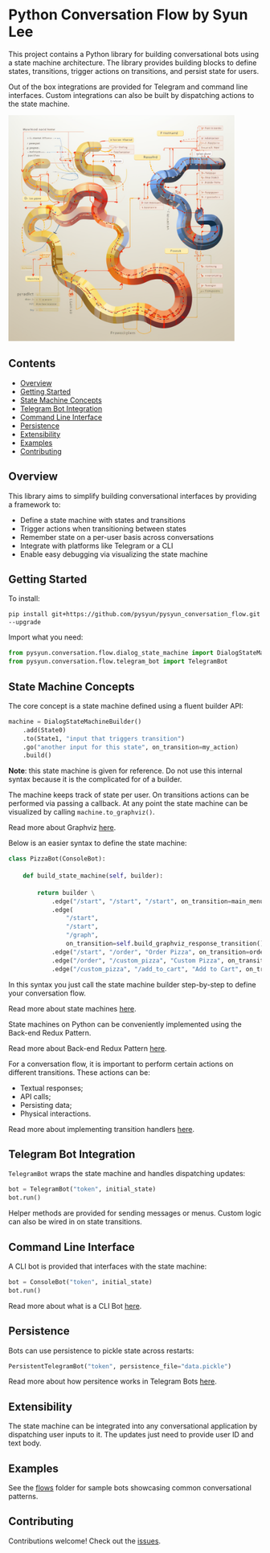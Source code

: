 # Python Conversation Flow by Syun Lee

This project contains a Python library for building conversational bots using a state machine architecture. The library provides building blocks to define states, transitions, trigger actions on transitions, and persist state for users.

Out of the box integrations are provided for Telegram and command line interfaces. Custom integrations can also be built by dispatching actions to the state machine.

<img src="./documentation/flow.png" style="width: 450px;" />

## Contents

- [Overview](#overview)
- [Getting Started](#getting-started)
- [State Machine Concepts](#state-machine-concepts)
- [Telegram Bot Integration](#telegram-bot-integration)
- [Command Line Interface](#command-line-interface)
- [Persistence](#persistence)
- [Extensibility](#extensibility)
- [Examples](#examples)
- [Contributing](#contributing)

## Overview

This library aims to simplify building conversational interfaces by providing a framework to:

- Define a state machine with states and transitions
- Trigger actions when transitioning between states
- Remember state on a per-user basis across conversations
- Integrate with platforms like Telegram or a CLI
- Enable easy debugging via visualizing the state machine

## Getting Started

To install:

```shell
pip install git+https://github.com/pysyun/pysyun_conversation_flow.git --upgrade
```

Import what you need:

```python
from pysyun.conversation.flow.dialog_state_machine import DialogStateMachineBuilder 
from pysyun.conversation.flow.telegram_bot import TelegramBot
```

## State Machine Concepts

The core concept is a state machine defined using a fluent builder API:

```python
machine = DialogStateMachineBuilder()
    .add(State0) 
    .to(State1, "input that triggers transition")
    .go("another input for this state", on_transition=my_action) 
    .build()
``` 
**Note**: this state machine is given for reference. Do not use this internal syntax because it is the complicated for of a builder.

The machine keeps track of state per user. On transitions actions can be performed via passing a callback. At any point the state machine can be visualized by calling `machine.to_graphviz()`.

Read more about Graphviz [here](./documentation/graphviz.md).

Below is an easier syntax to define the state machine:
```python
class PizzaBot(ConsoleBot):

    def build_state_machine(self, builder):

        return builder \
            .edge("/start", "/start", "/start", on_transition=main_menu_transition) \
            .edge(
                "/start",
                "/start",
                "/graph",
                on_transition=self.build_graphviz_response_transition()) \
            .edge("/start", "/order", "Order Pizza", on_transition=order_pizza_transition) \
            .edge("/order", "/custom_pizza", "Custom Pizza", on_transition=custom_pizza_transition) \
            .edge("/custom_pizza", "/add_to_cart", "Add to Cart", on_transition=add_to_cart_transition) \
```

In this syntax you just call the state machine builder step-by-step to define your conversation flow.

Read more about state machines [here](./documentation/state-machines.md).

State machines on Python can be conveniently implemented using the Back-end Redux Pattern.

Read more about Back-end Redux Pattern [here](./documentation/backend-redux.md).

For a conversation flow, it is important to perform certain actions on different transitions.
These actions can be:
- Textual responses;
- API calls;
- Persisting data;
- Physical interactions.

Read more about implementing transition handlers [here](./documentation/transitions.md).

## Telegram Bot Integration

`TelegramBot` wraps the state machine and handles dispatching updates:

```python
bot = TelegramBot("token", initial_state)
bot.run() 
```

Helper methods are provided for sending messages or menus. Custom logic can also be wired in on state transitions.

## Command Line Interface

A CLI bot is provided that interfaces with the state machine:

```python
bot = ConsoleBot("token", initial_state)
bot.run()
```

Read more about what is a CLI Bot [here](./documentation/cli-bots.md).

## Persistence

Bots can use persistence to pickle state across restarts:

```python
PersistentTelegramBot("token", persistence_file="data.pickle") 
```

Read more about how persitence works in Telegram Bots [here](./documentation/telegram-persistence.md).

## Extensibility

The state machine can be integrated into any conversational application by dispatching user inputs to it. The updates just need to provide user ID and text body.

## Examples

See the [flows](./flows) folder for sample bots showcasing common conversational patterns.

## Contributing

Contributions welcome! Check out the [issues](https://github.com/pysyun/pysyun_conversation_flow/issues).
